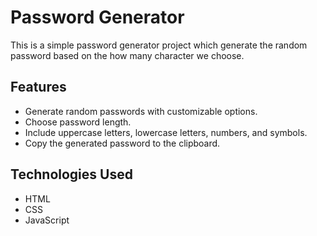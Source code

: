 #  Password Generator
This is a simple password generator project which generate the random password based on the how many character we choose.

## Features

- Generate random passwords with customizable options.
- Choose password length.
- Include uppercase letters, lowercase letters, numbers, and symbols.
- Copy the generated password to the clipboard.



## Technologies Used

- HTML
- CSS
- JavaScript
